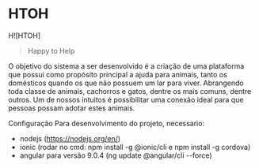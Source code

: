 # HTOH
H![HTOH]

> Happy to Help

O objetivo do sistema a ser desenvolvido é a criação de uma plataforma que possui como propósito
principal a ajuda para animais, tanto os domésticos quando os que não possuem um lar para viver.
Abrangendo toda classe de animais, cachorros e gatos, dentre os mais comuns, dentre outros. Um
de nossos intuitos é possibilitar uma conexão ideal para que pessoas possam adotar estes animais.

Configuração
Para desenvolvimento do projeto, necessario:
- nodejs (https://nodejs.org/en/)
- ionic (rodar no cmd: npm install -g @ionic/cli e npm install -g cordova) 
- angular para versão 9.0.4 (ng update @angular/cli --force)

